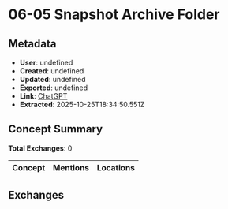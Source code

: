 # **06-05 Snapshot Archive Folder**

## Metadata

- **User**: undefined
- **Created**: undefined
- **Updated**: undefined
- **Exported**: undefined
- **Link**: [ChatGPT](undefined)
- **Extracted**: 2025-10-25T18:34:50.551Z

## Concept Summary

**Total Exchanges**: 0

| Concept | Mentions | Locations |
|---------|----------|----------|

## Exchanges

